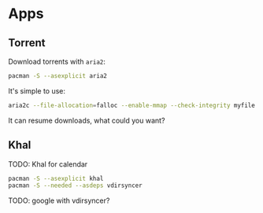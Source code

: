 # Apps

## Torrent

Download torrents with `aria2`:

```sh
pacman -S --asexplicit aria2
```

It's simple to use:

```sh
aria2c --file-allocation=falloc --enable-mmap --check-integrity myfile.torrent
```

It can resume downloads, what could you want?

## Khal

TODO: Khal for calendar

```sh
pacman -S --asexplicit khal
pacman -S --needed --asdeps vdirsyncer
```

TODO: google with vdirsyncer?
